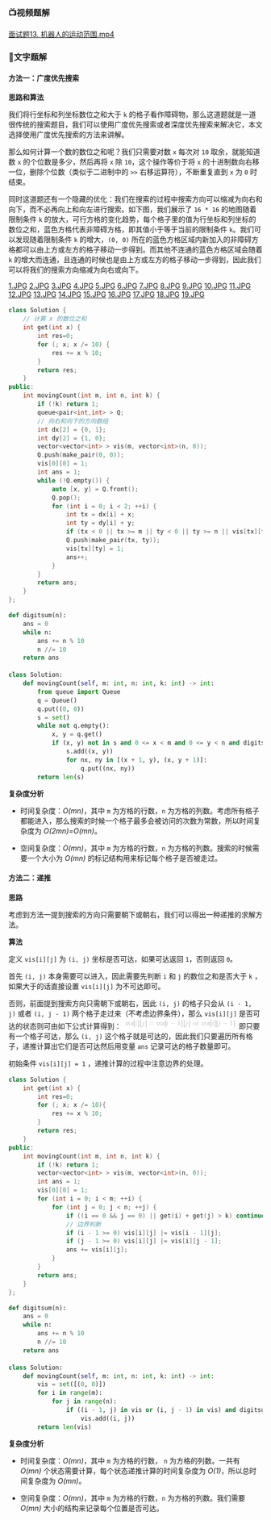 ### 📺视频题解 
 [面试题13. 机器人的运动范围.mp4](e6467d4b-26c4-4f19-b91d-26b0a342f3a1)
### 📖文字题解
#### 方法一：广度优先搜索

**思路和算法**

我们将行坐标和列坐标数位之和大于 `k` 的格子看作障碍物，那么这道题就是一道很传统的搜索题目，我们可以使用广度优先搜索或者深度优先搜索来解决它，本文选择使用广度优先搜索的方法来讲解。

那么如何计算一个数的数位之和呢？我们只需要对数 `x` 每次对 `10` 取余，就能知道数 `x` 的个位数是多少，然后再将 `x` 除 `10`，这个操作等价于将 `x` 的十进制数向右移一位，删除个位数（类似于二进制中的 `>>` 右移运算符），不断重复直到 `x` 为 `0` 时结束。

同时这道题还有一个隐藏的优化：我们在搜索的过程中搜索方向可以缩减为向右和向下，而不必再向上和向左进行搜索。如下图，我们展示了 `16 * 16` 的地图随着限制条件 `k` 的放大，可行方格的变化趋势，每个格子里的值为行坐标和列坐标的数位之和，蓝色方格代表非障碍方格，即其值小于等于当前的限制条件 `k`。我们可以发现随着限制条件 `k` 的增大，`(0, 0)` 所在的蓝色方格区域内新加入的非障碍方格都可以由上方或左方的格子移动一步得到。而其他不连通的蓝色方格区域会随着 `k` 的增大而连通，且连通的时候也是由上方或左方的格子移动一步得到，因此我们可以将我们的搜索方向缩减为向右或向下。

  [1.JPG](https://pic.leetcode-cn.com/6c80ef7224efa9a8f3589afdc83681fa50b2b231ad5f188ff2e5a92d4a6db47c-%E5%B9%BB%E7%81%AF%E7%89%871.JPG)  [2.JPG](https://pic.leetcode-cn.com/a5addecac64254ee7f899819d5c4e65117b786c747975de1d2d9cd2f309aab92-%E5%B9%BB%E7%81%AF%E7%89%872.JPG)  [3.JPG](https://pic.leetcode-cn.com/7eab5519c96fef9d4b06a413d9ad4ab18dc47012c0db0b9b60947f60229bb8e1-%E5%B9%BB%E7%81%AF%E7%89%873.JPG)  [4.JPG](https://pic.leetcode-cn.com/103c2cc71fde196f82e8f4f57397a88775588b4b15d5e0179174a7cc82da2aea-%E5%B9%BB%E7%81%AF%E7%89%874.JPG)  [5.JPG](https://pic.leetcode-cn.com/137722bcc28f3f640597a427855e3760cd3d437a7a84f34578abb2c0bab6e331-%E5%B9%BB%E7%81%AF%E7%89%875.JPG)  [6.JPG](https://pic.leetcode-cn.com/e26b7cb04cea2dc00c0285008ef409bfdc6569e1c603340d065fc37b80e85bf0-%E5%B9%BB%E7%81%AF%E7%89%876.JPG)  [7.JPG](https://pic.leetcode-cn.com/eb360a76b26e583f23a5c8743c6f398f84be3d292d17179327f8c57ddab784b0-%E5%B9%BB%E7%81%AF%E7%89%877.JPG)  [8.JPG](https://pic.leetcode-cn.com/858d08887e25e9f3503e28ad5b3d2e0fafdf8b69c0b534f8e222662acc8eb00e-%E5%B9%BB%E7%81%AF%E7%89%878.JPG)  [9.JPG](https://pic.leetcode-cn.com/20e6c066e9e692646035d87cf1b11c415c6ac5940bbaf37a70d3470cbe3cd5f1-%E5%B9%BB%E7%81%AF%E7%89%879.JPG)  [10.JPG](https://pic.leetcode-cn.com/2019c08d97a5868606aa510808d9b1c147e484f95e3ee90819dd118387dcb4e4-%E5%B9%BB%E7%81%AF%E7%89%8710.JPG)  [11.JPG](https://pic.leetcode-cn.com/4bb1c245fa8fe7b198afcefb8810b8bed5f764ad67f5c7a54b05663854f765f1-%E5%B9%BB%E7%81%AF%E7%89%8711.JPG)  [12.JPG](https://pic.leetcode-cn.com/14979dd0f8fd3ec17534b40a045ab11bf1dd091b162f4e3a969b05a2e7e9ddd7-%E5%B9%BB%E7%81%AF%E7%89%8712.JPG)  [13.JPG](https://pic.leetcode-cn.com/b9bc2e2a3fa00e833af400d03e18e5943379ca83083712c30e4b7a1475980b22-%E5%B9%BB%E7%81%AF%E7%89%8713.JPG)  [14.JPG](https://pic.leetcode-cn.com/091ef7500dc339c58501425ef07e3f7aca4f3c94ef0db088b8fb70421ad7999f-%E5%B9%BB%E7%81%AF%E7%89%8714.JPG)  [15.JPG](https://pic.leetcode-cn.com/beecfe15fc0274544927c091f87960a8348279007a95afda7e4f2fdca0d5d41e-%E5%B9%BB%E7%81%AF%E7%89%8715.JPG)  [16.JPG](https://pic.leetcode-cn.com/a411d617481f8d07524856ce48be3e2313247b1b5d4d86048e365b2f1c28cd4b-%E5%B9%BB%E7%81%AF%E7%89%8716.JPG)  [17.JPG](https://pic.leetcode-cn.com/efe911f7e9485c4d47367344e9d4ffc36da6fff9975f6b7f4d6bda8cda723b5d-%E5%B9%BB%E7%81%AF%E7%89%8717.JPG)  [18.JPG](https://pic.leetcode-cn.com/75deefae1c4f7bbeb82c8ee1d61c3726ca18f26018d6e8ffdbcb24b20a79a2bf-%E5%B9%BB%E7%81%AF%E7%89%8718.JPG)  [19.JPG](https://pic.leetcode-cn.com/e2a18a98608616eb5ba81b853854a2e51267ef8f20a6ed1f6bf6e2bf4a259283-%E5%B9%BB%E7%81%AF%E7%89%8719.JPG) 

```C++ [sol1-C++]
class Solution {
    // 计算 x 的数位之和
    int get(int x) {
        int res=0;
        for (; x; x /= 10) {
            res += x % 10;
        }
        return res;
    }
public:
    int movingCount(int m, int n, int k) {
        if (!k) return 1;
        queue<pair<int,int> > Q;
        // 向右和向下的方向数组
        int dx[2] = {0, 1};
        int dy[2] = {1, 0};
        vector<vector<int> > vis(m, vector<int>(n, 0));
        Q.push(make_pair(0, 0));
        vis[0][0] = 1;
        int ans = 1;
        while (!Q.empty()) {
            auto [x, y] = Q.front();
            Q.pop();
            for (int i = 0; i < 2; ++i) {
                int tx = dx[i] + x;
                int ty = dy[i] + y;
                if (tx < 0 || tx >= m || ty < 0 || ty >= n || vis[tx][ty] || get(tx) + get(ty) > k) continue;
                Q.push(make_pair(tx, ty));
                vis[tx][ty] = 1;
                ans++;
            }
        }
        return ans;
    }
};
```
```Python [sol1-Python3]
def digitsum(n):
    ans = 0
    while n:
        ans += n % 10
        n //= 10
    return ans

class Solution:
    def movingCount(self, m: int, n: int, k: int) -> int:
        from queue import Queue
        q = Queue()
        q.put((0, 0))
        s = set()
        while not q.empty():
            x, y = q.get()
            if (x, y) not in s and 0 <= x < m and 0 <= y < n and digitsum(x) + digitsum(y) <= k:
                s.add((x, y))
                for nx, ny in [(x + 1, y), (x, y + 1)]:
                    q.put((nx, ny))
        return len(s)
```

**复杂度分析**

- 时间复杂度：*O(mn)*，其中 `m` 为方格的行数，`n` 为方格的列数。考虑所有格子都能进入，那么搜索的时候一个格子最多会被访问的次数为常数，所以时间复杂度为 *O(2mn)=O(mn)*。

- 空间复杂度：*O(mn)*，其中 `m` 为方格的行数，`n` 为方格的列数。搜索的时候需要一个大小为 *O(mn)* 的标记结构用来标记每个格子是否被走过。

#### 方法二：递推

**思路**

考虑到方法一提到搜索的方向只需要朝下或朝右，我们可以得出一种递推的求解方法。

**算法**

定义 `vis[i][j]` 为 `(i, j)` 坐标是否可达，如果可达返回 `1`，否则返回 `0`。

首先 `(i, j)` 本身需要可以进入，因此需要先判断 `i` 和 `j` 的数位之和是否大于 `k` ，如果大于的话直接设置 `vis[i][j]` 为不可达即可。

否则，前面提到搜索方向只需朝下或朝右，因此 `(i, j)` 的格子只会从 `(i - 1, j)` 或者 `(i, j - 1)` 两个格子走过来（不考虑边界条件），那么 `vis[i][j]` 是否可达的状态则可由如下公式计算得到：
![\textit{vis}\[i\]\[j\]=\textit{vis}\[i-1\]\[j\]\\textrm{or}\\textit{vis}\[i\]\[j-1\] ](./p___textit{vis}_i__j_=textit{vis}_i-1__j__textrm{or}_textit{vis}_i__j-1___.png) 
即只要有一个格子可达，那么 `(i, j)` 这个格子就是可达的，因此我们只要遍历所有格子，递推计算出它们是否可达然后用变量 `ans` 记录可达的格子数量即可。

初始条件 `vis[i][j] = 1` ，递推计算的过程中注意边界的处理。

```C++ [sol2-C++]
class Solution {
    int get(int x) {
        int res=0;
        for (; x; x /= 10){
            res += x % 10;
        }
        return res;
    }
public:
    int movingCount(int m, int n, int k) {
        if (!k) return 1;
        vector<vector<int> > vis(m, vector<int>(n, 0));
        int ans = 1;
        vis[0][0] = 1;
        for (int i = 0; i < m; ++i) {
            for (int j = 0; j < n; ++j) {
                if ((i == 0 && j == 0) || get(i) + get(j) > k) continue;
                // 边界判断
                if (i - 1 >= 0) vis[i][j] |= vis[i - 1][j];
                if (j - 1 >= 0) vis[i][j] |= vis[i][j - 1];
                ans += vis[i][j];
            }
        }
        return ans;
    }
};
```
```Python [sol2-Python3]
def digitsum(n):
    ans = 0
    while n:
        ans += n % 10
        n //= 10
    return ans

class Solution:
    def movingCount(self, m: int, n: int, k: int) -> int:
        vis = set([(0, 0)])
        for i in range(m):
            for j in range(n):
                if ((i - 1, j) in vis or (i, j - 1) in vis) and digitsum(i) + digitsum(j) <= k:
                    vis.add((i, j))
        return len(vis)
```

**复杂度分析**

- 时间复杂度：*O(mn)*，其中 `m` 为方格的行数， `n` 为方格的列数。一共有 *O(mn)* 个状态需要计算，每个状态递推计算的时间复杂度为 *O(1)*，所以总时间复杂度为 *O(mn)*。

- 空间复杂度：*O(mn)*，其中 `m`  为方格的行数，`n` 为方格的列数。我们需要 *O(mn)* 大小的结构来记录每个位置是否可达。